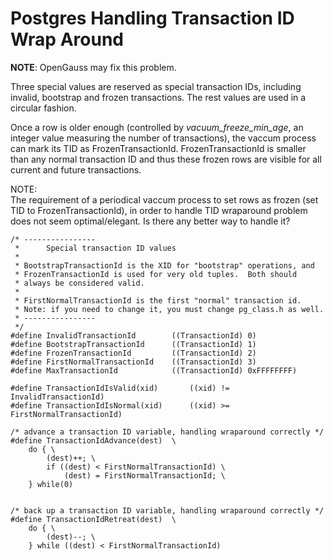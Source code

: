 # Postgres Handling Transaction ID Wrap Around


**NOTE**: OpenGauss may fix this problem. 

Three special values are reserved as special transaction IDs,
including invalid, bootstrap and frozen transactions. 
The rest values are used in a circular fashion. 

Once a row is older enough (controlled by *vacuum_freeze_min_age*, an 
integer value measuring the number of transactions),
the vaccum process can mark its TID as FrozenTransactionId.
FrozenTransactionId is smaller than any normal transaction ID
and thus these frozen rows are visible for all current
and future transactions.  

NOTE:  
The requirement of a periodical vaccum process to set rows as frozen 
(set TID to FrozenTransactionId), in order to handle TID wraparound 
problem does not seem optimal/elegant. Is there any better way to handle it?

```
/* ----------------
 *		Special transaction ID values
 *
 * BootstrapTransactionId is the XID for "bootstrap" operations, and
 * FrozenTransactionId is used for very old tuples.  Both should
 * always be considered valid.
 *
 * FirstNormalTransactionId is the first "normal" transaction id.
 * Note: if you need to change it, you must change pg_class.h as well.
 * ----------------
 */
#define InvalidTransactionId		((TransactionId) 0)
#define BootstrapTransactionId		((TransactionId) 1)
#define FrozenTransactionId			((TransactionId) 2)
#define FirstNormalTransactionId	((TransactionId) 3)
#define MaxTransactionId			((TransactionId) 0xFFFFFFFF)

#define TransactionIdIsValid(xid)		((xid) != InvalidTransactionId)
#define TransactionIdIsNormal(xid)		((xid) >= FirstNormalTransactionId)

/* advance a transaction ID variable, handling wraparound correctly */
#define TransactionIdAdvance(dest)	\
	do { \
		(dest)++; \
		if ((dest) < FirstNormalTransactionId) \
			(dest) = FirstNormalTransactionId; \
	} while(0)


/* back up a transaction ID variable, handling wraparound correctly */
#define TransactionIdRetreat(dest)	\
	do { \
		(dest)--; \
	} while ((dest) < FirstNormalTransactionId)
```
